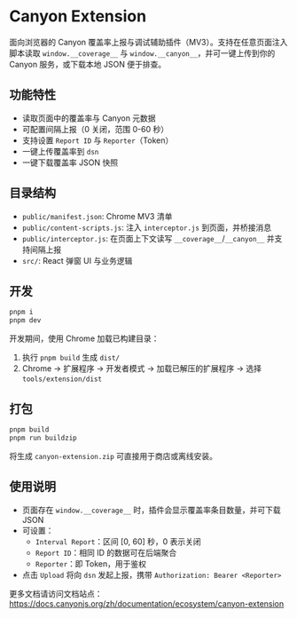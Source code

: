 # Canyon Extension

面向浏览器的 Canyon 覆盖率上报与调试辅助插件（MV3）。支持在任意页面注入脚本读取 `window.__coverage__` 与 `window.__canyon__`，并可一键上传到你的 Canyon 服务，或下载本地 JSON 便于排查。

## 功能特性

- 读取页面中的覆盖率与 Canyon 元数据
- 可配置间隔上报（0 关闭，范围 0-60 秒）
- 支持设置 `Report ID` 与 `Reporter`（Token）
- 一键上传覆盖率到 `dsn`
- 一键下载覆盖率 JSON 快照

## 目录结构

- `public/manifest.json`: Chrome MV3 清单
- `public/content-scripts.js`: 注入 `interceptor.js` 到页面，并桥接消息
- `public/interceptor.js`: 在页面上下文读写 `__coverage__`/`__canyon__` 并支持间隔上报
- `src/`: React 弹窗 UI 与业务逻辑

## 开发

```bash
pnpm i
pnpm dev
```

开发期间，使用 Chrome 加载已构建目录：

1. 执行 `pnpm build` 生成 `dist/`
2. Chrome -> 扩展程序 -> 开发者模式 -> 加载已解压的扩展程序 -> 选择 `tools/extension/dist`

## 打包

```bash
pnpm build
pnpm run buildzip
```

将生成 `canyon-extension.zip` 可直接用于商店或离线安装。

## 使用说明

- 页面存在 `window.__coverage__` 时，插件会显示覆盖率条目数量，并可下载 JSON
- 可设置：
  - `Interval Report`：区间 [0, 60] 秒，0 表示关闭
  - `Report ID`：相同 ID 的数据可在后端聚合
  - `Reporter`：即 Token，用于鉴权
- 点击 `Upload` 将向 `dsn` 发起上报，携带 `Authorization: Bearer <Reporter>`

更多文档请访问文档站点：<https://docs.canyonjs.org/zh/documentation/ecosystem/canyon-extension>
